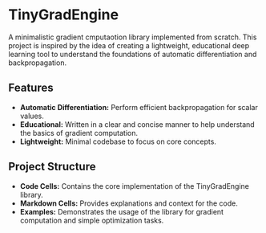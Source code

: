# TinyGradEngine
A minimalistic gradient cmputaotion library implemented from scratch. This project is inspired by the idea of creating a lightweight, educational deep learning tool to understand the foundations of automatic differentiation and backpropagation.

## Features

- **Automatic Differentiation:** Perform efficient backpropagation for scalar values.
- **Educational:** Written in a clear and concise manner to help understand the basics of gradient computation.
- **Lightweight:** Minimal codebase to focus on core concepts.

## Project Structure

- **Code Cells:** Contains the core implementation of the TinyGradEngine library.
- **Markdown Cells:** Provides explanations and context for the code.
- **Examples:** Demonstrates the usage of the library for gradient computation and simple optimization tasks.
